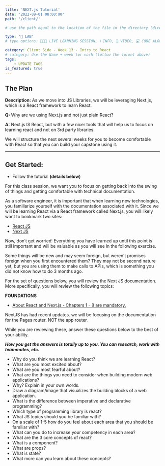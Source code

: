 ```yaml
---
title: 'NEXT.js Tutorial'
date: "2022-09-01 08:00:00"
path: '/client/'

# use the path equal to the location of the file in the directory (directory structure)

type: '🥼 LAB'
# type options: 👩🏽‍🏫 LIVE LEARNING SESSION, ℹ️ INFO, 🎥 VIDEO, 💻 CODE ALONG, 🥼 LAB, ↩️ REVIEW/NOTES, 👥 GROUP LEARNING, 👷🏼‍♂️ GROUP PROJECT, 🧠 ASSESSMENT, 📝 ASSIGNMENT

category: Client Side - Week 13 - Intro to React
# category: Use the Name + week for each (follow the format above)
tags: 
    - UPDATE TAGS
is_featured: true
---
```


## The Plan
**Description:** As we move into JS Libraries, we will be leveraging Next.js, which is a React framework to learn React.

**Q:** Why are we using Next.js and not just plain React?

**A:** Next.js IS React, but with a few nicer tools that will help us to focus on learning react and not on 3rd party libraries.

We will structure the next several weeks for you to become comfortable with React so that you can build your capstone using it.

----

## Get Started:
- Follow the tutorial **(details below)**

For this class session, we want you to focus on getting back into the swing of things and getting comfortable with technical documentation.

As a software engineer, it is important that when learning new technologies, you familiarize yourself with the documentation associated with it. Since we will be learning React via a React framework called Next.js, you will likely want to bookmark two sites:

- <a href="https://beta.reactjs.org/" target="_blank">React JS</a>
- <a href="https://nextjs.org/docs/pages" target="_blank">Next JS</a>

Now, don’t get worried! Everything you have learned up until this point is still important and will be valuable as you will see in the following exercise.

Some things will be new and may seem foreign, but weren’t promises foreign when you first encountered them? They may not be second nature yet, but you are using them to make calls to APIs, which is something you did not know how to do 3 months ago.

For the set of questions below, you will review the Next JS documentation. More specifically, you will review the following topics:

**FOUNDATIONS**

- <a href="https://nextjs.org/learn/react-foundations/what-is-react-and-nextjs" target="_blank">About React and Next.js - Chapters 1 - 8 are mandatory.</a>

NextJS has had recent updates. we will be focusing on the documentation for the Pages router. NOT the app router. 

While you are reviewing these, answer these questions below to the best of your ability.

**_How you get the answers is totally up to you. You can research, work with teammates, etc._**

- Why do you think we are learning React?
- What are you most excited about?
- What are you most fearful about?
- What are the things you need to consider when building modern web applications?
- Why? Explain in your own words.
- Draw a diagram/image that visualizes the building blocks of a web application.
- What is the difference between imperative and declarative programming?
- Which type of programming library is react?
- What JS topics should you be familiar with?
- On a scale of 1-5 how do you feel about each area that you should be familiar with?
- What can you do to increase your competency in each area?
- What are the 3 core concepts of react?
- What is a component?
- What are props?
- What is state?
- What more can you learn about these concepts?
